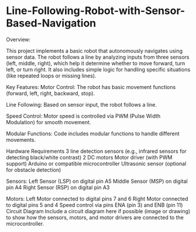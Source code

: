 # Line-Following-Robot-with-Sensor-Based-Navigation
Overview:


This project implements a basic robot that autonomously navigates using sensor data. The robot follows a line by analyzing inputs from three sensors (left, middle, right), which help it determine whether to move forward, turn left, or turn right. It also includes simple logic for handling specific situations (like repeated loops or missing lines).

Key Features:
Motor Control: The robot has basic movement functions (forward, left, right, backward, stop).

Line Following: Based on sensor input, the robot follows a line.

Speed Control: Motor speed is controlled via PWM (Pulse Width Modulation) for smooth movement.

Modular Functions: Code includes modular functions to handle different movements.

Hardware Requirements
3 line detection sensors (e.g., infrared sensors for detecting black/white contrast)
2 DC motors
Motor driver (with PWM support)
Arduino or compatible microcontroller
Ultrasonic sensor (optional for obstacle detection)

Sensors:
Left Sensor (LSP) on digital pin A5
Middle Sensor (MSP) on digital pin A4
Right Sensor (RSP) on digital pin A3

Motors:
Left Motor connected to digital pins 7 and 6
Right Motor connected to digital pins 5 and 4
Speed control via pins ENA (pin 3) and ENB (pin 11)
Circuit Diagram
Include a circuit diagram here if possible (image or drawing) to show how the sensors, motors, and motor drivers are connected to the microcontroller.
